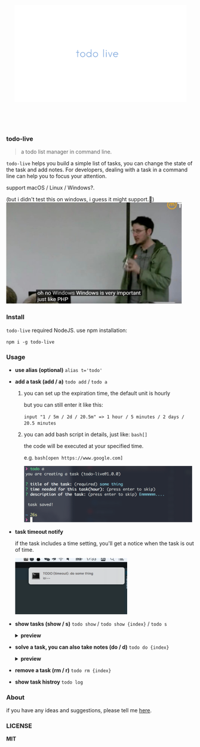 
<br>
<div align="center" height="500">
<img src="logo.png" width="460" height="260" align="center">
</div>

<br><br><br>

### todo-live

> a todo list manager in  command line.

`todo-live` helps you build a simple list of tasks, you can change the state of the task and add notes. For developers, dealing with a task in a command line can help you to focus your attention.

support macOS / Linux / Windows?. 

(but i didn't test this on windows, i guess it might support.🤔)
<img width="470" height="270" src=".github/examples/windows.jpg">

### Install

`todo-live` required NodeJS. use npm installation:

```
npm i -g todo-live
```

### Usage

- **use alias (optional)** `alias t='todo'`

- **add a task (add / a)** `todo add` / `todo a`

  1. you can set up the expiration time, the default unit is hourly

      but you can still enter it like this:

      `input "1 / 5m / 2d / 20.5m" => 1 hour / 5 minutes / 2 days / 20.5 minutes`

  2. you can add bash script in details, just like: `bash[]`

      the code will be executed at your specified time.

      e.g. `bash[open https://www.google.com]`

      <img width="450" height="150" src=".github/examples/add.png">

- **task timeout notify**

  if the task includes a time setting, you'll get a notice when the task is out of time.

  <img width="300" height="150"  src=".github/examples/notify.png">

- **show tasks (show / s)** `todo show` / `todo show {index}` / `todo s`

  <details>
    <summary><b>preview</b> </summary>
    <img width="450" height="150" src=".github/examples/show-1.png">
    <img width="450" height="150" src=".github/examples/show-2.png">
  </details>

- **solve a task, you can also take notes (do / d)** `todo do {index}`
  <details>
    <summary><b>preview</b> </summary>
    <img width="450" height="200" src=".github/examples/do.png">
  </details>

- **remove a task (rm / r)** `todo rm {index}`

- **show task histroy** `todo log`

### About
if you have any ideas and suggestions, please tell me [here](https://github.com/DhyanaChina/todo-live/issues/new).
  
### LICENSE
**MIT**
  
